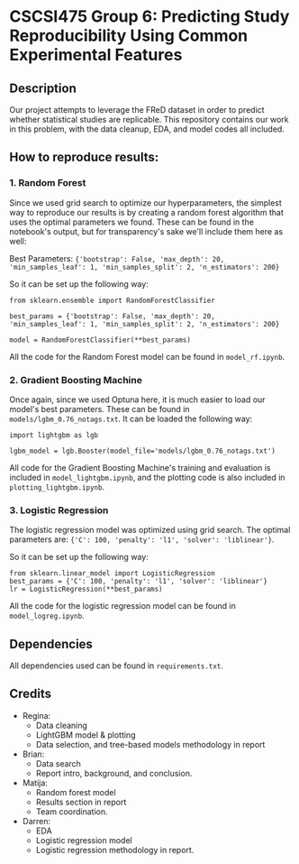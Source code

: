 # CSCSI475 Group 6: Predicting Study Reproducibility Using Common Experimental Features

## Description
Our project attempts to leverage the FReD dataset in order to predict whether statistical studies are replicable. This repository contains our work in this problem, with the data cleanup, EDA, and model codes all included. 

## How to reproduce results:


### 1. Random Forest
Since we used grid search to optimize our hyperparameters, the simplest way to reproduce our results is by creating a random forest algorithm that uses the optimal parameters we found. These can be found in the notebook's output, but for transparency's sake we'll include them here as well:

Best Parameters: `{'bootstrap': False, 'max_depth': 20, 'min_samples_leaf': 1, 'min_samples_split': 2, 'n_estimators': 200}`

So it can be set up the following way:
```
from sklearn.ensemble import RandomForestClassifier

best_params = {'bootstrap': False, 'max_depth': 20, 'min_samples_leaf': 1, 'min_samples_split': 2, 'n_estimators': 200}

model = RandomForestClassifier(**best_params)
```

All the code for the Random Forest model can be found in `model_rf.ipynb`.

### 2. Gradient Boosting Machine
Once again, since we used Optuna here, it is much easier to load our model's best parameters. These can be found in `models/lgbm_0.76_notags.txt`. It can be loaded the following way:

```
import lightgbm as lgb

lgbm_model = lgb.Booster(model_file='models/lgbm_0.76_notags.txt')
```

All code for the Gradient Boosting Machine's training and evaluation is included in `model_lightgbm.ipynb`, and the plotting code is also included in `plotting_lightgbm.ipynb`.


### 3. Logistic Regression

The logistic regression model was optimized using grid search. The optimal parameters are: `{'C': 100, 'penalty': 'l1', 'solver': 'liblinear'}`.

So it can be set up the following way:
```
from sklearn.linear_model import LogisticRegression
best_params = {'C': 100, 'penalty': 'l1', 'solver': 'liblinear'}
lr = LogisticRegression(**best_params)
```

All the code for the logistic regression model can be found in `model_logreg.ipynb`.



## Dependencies
All dependencies used can be found in `requirements.txt`.

## Credits
* Regina: 
  * Data cleaning
  * LightGBM model & plotting
  * Data selection, and tree-based models methodology in report
* Brian: 
  * Data search
  * Report intro, background, and conclusion.
* Matija: 
  * Random forest model
  * Results section in report
  * Team coordination.
* Darren: 
  * EDA
  * Logistic regression model
  * Logistic regression methodology in report.

